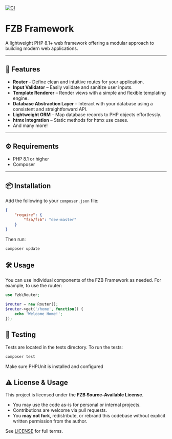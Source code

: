 [![CI](https://github.com/foozbat/fzb/actions/workflows/ci.yml/badge.svg?branch=master)](https://github.com/foozbat/fzb/actions/workflows/ci.yml)

# FZB Framework

A lightweight PHP 8.1+ web framework offering a modular approach to building modern web applications.

---

## 🚀 Features

- **Router** – Define clean and intuitive routes for your application.
- **Input Validator** – Easily validate and sanitize user inputs.
- **Template Renderer** – Render views with a simple and flexible templating engine.
- **Database Abstraction Layer** – Interact with your database using a consistent and straightforward API.
- **Lightweight ORM** – Map database records to PHP objects effortlessly.
- **htmx Integration** – Static methods for htmx use cases.
- And many more!

---

## ⚙️ Requirements

- PHP 8.1 or higher
- Composer

---

## 📦 Installation

Add the following to your `composer.json` file:

```json
{
    "require": {
        "fzb/fzb": "dev-master"
    }
}
```

Then run:
```bash
composer update
```

## 🛠️ Usage

You can use individual components of the FZB Framework as needed.
For example, to use the router:

```php
use Fzb\Router;

$router = new Router();
$router->get('/home', function() {
    echo 'Welcome Home!';
});
```

## 🧪 Testing

Tests are located in the tests directory.
To run the tests:
```bash
composer test
```
Make sure PHPUnit is installed and configured

## ⚠️ License & Usage

This project is licensed under the **FZB Source-Available License**.

- You may use the code as-is for personal or internal projects.
- Contributions are welcome via pull requests.
- You **may not fork**, redistribute, or rebrand this codebase without explicit written permission from the author.

See [LICENSE](LICENSE) for full terms.